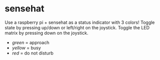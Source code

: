 # sensehat

Use a raspberry pi + sensehat as a status indicator with 3 colors! Toggle state by pressing up/down or left/right on the joystick. Toggle the LED matrix by pressing down on the joystick.

- *green* = approach
- *yellow* = busy
- *red* = do not disturb
